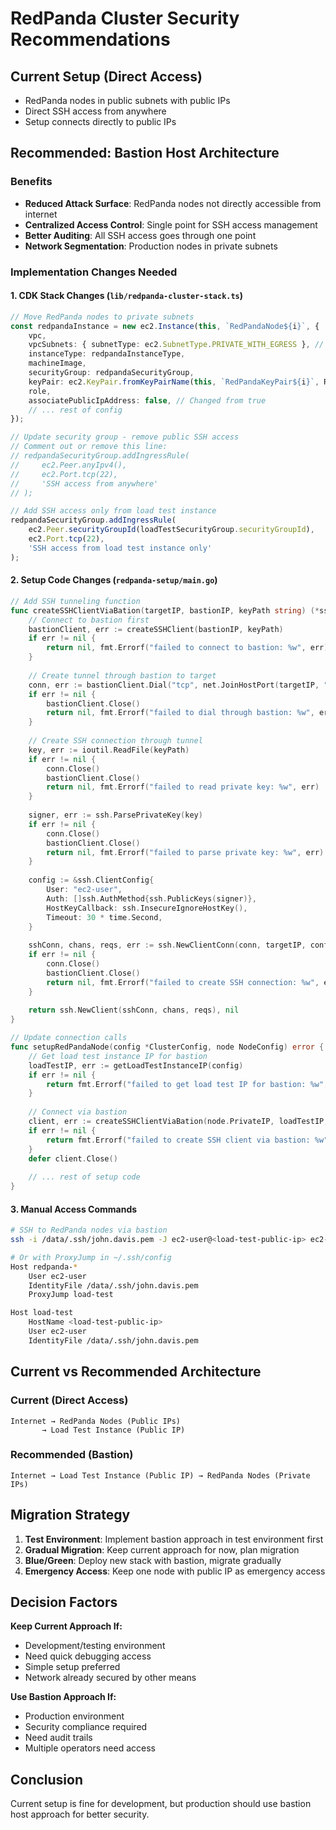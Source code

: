 # RedPanda Cluster Security Recommendations

## Current Setup (Direct Access)
- RedPanda nodes in public subnets with public IPs
- Direct SSH access from anywhere
- Setup connects directly to public IPs

## Recommended: Bastion Host Architecture

### Benefits
- **Reduced Attack Surface**: RedPanda nodes not directly accessible from internet
- **Centralized Access Control**: Single point for SSH access management
- **Better Auditing**: All SSH access goes through one point
- **Network Segmentation**: Production nodes in private subnets

### Implementation Changes Needed

#### 1. CDK Stack Changes (`lib/redpanda-cluster-stack.ts`)

```typescript
// Move RedPanda nodes to private subnets
const redpandaInstance = new ec2.Instance(this, `RedPandaNode${i}`, {
    vpc,
    vpcSubnets: { subnetType: ec2.SubnetType.PRIVATE_WITH_EGRESS }, // Changed from public
    instanceType: redpandaInstanceType,
    machineImage,
    securityGroup: redpandaSecurityGroup,
    keyPair: ec2.KeyPair.fromKeyPairName(this, `RedPandaKeyPair${i}`, RedPandaClusterStack.keyName),
    role,
    associatePublicIpAddress: false, // Changed from true
    // ... rest of config
});

// Update security group - remove public SSH access
// Comment out or remove this line:
// redpandaSecurityGroup.addIngressRule(
//     ec2.Peer.anyIpv4(),
//     ec2.Port.tcp(22),
//     'SSH access from anywhere'
// );

// Add SSH access only from load test instance
redpandaSecurityGroup.addIngressRule(
    ec2.Peer.securityGroupId(loadTestSecurityGroup.securityGroupId),
    ec2.Port.tcp(22),
    'SSH access from load test instance only'
);
```

#### 2. Setup Code Changes (`redpanda-setup/main.go`)

```go
// Add SSH tunneling function
func createSSHClientViaBation(targetIP, bastionIP, keyPath string) (*ssh.Client, error) {
    // Connect to bastion first
    bastionClient, err := createSSHClient(bastionIP, keyPath)
    if err != nil {
        return nil, fmt.Errorf("failed to connect to bastion: %w", err)
    }
    
    // Create tunnel through bastion to target
    conn, err := bastionClient.Dial("tcp", net.JoinHostPort(targetIP, "22"))
    if err != nil {
        bastionClient.Close()
        return nil, fmt.Errorf("failed to dial through bastion: %w", err)
    }
    
    // Create SSH connection through tunnel
    key, err := ioutil.ReadFile(keyPath)
    if err != nil {
        conn.Close()
        bastionClient.Close()
        return nil, fmt.Errorf("failed to read private key: %w", err)
    }
    
    signer, err := ssh.ParsePrivateKey(key)
    if err != nil {
        conn.Close()
        bastionClient.Close()
        return nil, fmt.Errorf("failed to parse private key: %w", err)
    }
    
    config := &ssh.ClientConfig{
        User: "ec2-user",
        Auth: []ssh.AuthMethod{ssh.PublicKeys(signer)},
        HostKeyCallback: ssh.InsecureIgnoreHostKey(),
        Timeout: 30 * time.Second,
    }
    
    sshConn, chans, reqs, err := ssh.NewClientConn(conn, targetIP, config)
    if err != nil {
        conn.Close()
        bastionClient.Close()
        return nil, fmt.Errorf("failed to create SSH connection: %w", err)
    }
    
    return ssh.NewClient(sshConn, chans, reqs), nil
}

// Update connection calls
func setupRedPandaNode(config *ClusterConfig, node NodeConfig) error {
    // Get load test instance IP for bastion
    loadTestIP, err := getLoadTestInstanceIP(config)
    if err != nil {
        return fmt.Errorf("failed to get load test IP for bastion: %w", err)
    }
    
    // Connect via bastion
    client, err := createSSHClientViaBation(node.PrivateIP, loadTestIP, config.KeyPath)
    if err != nil {
        return fmt.Errorf("failed to create SSH client via bastion: %w", err)
    }
    defer client.Close()
    
    // ... rest of setup code
}
```

#### 3. Manual Access Commands

```bash
# SSH to RedPanda nodes via bastion
ssh -i /data/.ssh/john.davis.pem -J ec2-user@<load-test-public-ip> ec2-user@<redpanda-private-ip>

# Or with ProxyJump in ~/.ssh/config
Host redpanda-*
    User ec2-user
    IdentityFile /data/.ssh/john.davis.pem
    ProxyJump load-test

Host load-test
    HostName <load-test-public-ip>
    User ec2-user
    IdentityFile /data/.ssh/john.davis.pem
```

## Current vs Recommended Architecture

### Current (Direct Access)
```
Internet → RedPanda Nodes (Public IPs)
       → Load Test Instance (Public IP)
```

### Recommended (Bastion)
```
Internet → Load Test Instance (Public IP) → RedPanda Nodes (Private IPs)
```

## Migration Strategy

1. **Test Environment**: Implement bastion approach in test environment first
2. **Gradual Migration**: Keep current approach for now, plan migration
3. **Blue/Green**: Deploy new stack with bastion, migrate gradually
4. **Emergency Access**: Keep one node with public IP as emergency access

## Decision Factors

**Keep Current Approach If:**
- Development/testing environment
- Need quick debugging access
- Simple setup preferred
- Network already secured by other means

**Use Bastion Approach If:**
- Production environment
- Security compliance required
- Need audit trails
- Multiple operators need access

## Conclusion

Current setup is fine for development, but production should use bastion host approach for better security. 